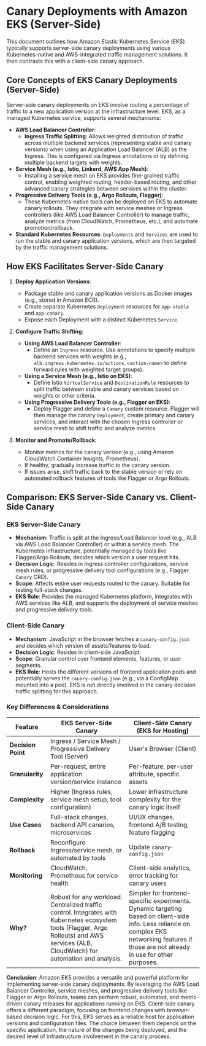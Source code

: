 # Canary Deployments with Amazon EKS (Server-Side)

This document outlines how Amazon Elastic Kubernetes Service (EKS) typically supports server-side canary deployments using various Kubernetes-native and AWS-integrated traffic management solutions. It then contrasts this with a client-side canary approach.

## Core Concepts of EKS Canary Deployments (Server-Side)

Server-side canary deployments on EKS involve routing a percentage of traffic to a new application version at the infrastructure level. EKS, as a managed Kubernetes service, supports several mechanisms:

*   **AWS Load Balancer Controller**:
    *   **Ingress Traffic Splitting**: Allows weighted distribution of traffic across multiple backend services (representing stable and canary versions) when using an Application Load Balancer (ALB) as the Ingress. This is configured via Ingress annotations or by defining multiple backend targets with weights.
*   **Service Mesh (e.g., Istio, Linkerd, AWS App Mesh)**:
    *   Installing a service mesh on EKS provides fine-grained traffic control, enabling weighted routing, header-based routing, and other advanced canary strategies between services within the cluster.
*   **Progressive Delivery Tools (e.g., Argo Rollouts, Flagger)**:
    *   These Kubernetes-native tools can be deployed on EKS to automate canary rollouts. They integrate with service meshes or Ingress controllers (like AWS Load Balancer Controller) to manage traffic, analyze metrics (from CloudWatch, Prometheus, etc.), and automate promotion/rollback.
*   **Standard Kubernetes Resources**: `Deployments` and `Services` are used to run the stable and canary application versions, which are then targeted by the traffic management solutions.

## How EKS Facilitates Server-Side Canary

1.  **Deploy Application Versions**:
    *   Package stable and canary application versions as Docker images (e.g., stored in Amazon ECR).
    *   Create separate Kubernetes `Deployment` resources for `app-stable` and `app-canary`.
    *   Expose each Deployment with a distinct Kubernetes `Service`.

2.  **Configure Traffic Shifting**:
    *   **Using AWS Load Balancer Controller**:
        *   Define an `Ingress` resource. Use annotations to specify multiple backend services with weights (e.g., `alb.ingress.kubernetes.io/actions.<action-name>` to define forward rules with weighted target groups).
    *   **Using a Service Mesh (e.g., Istio on EKS)**:
        *   Define Istio `VirtualService` and `DestinationRule` resources to split traffic between stable and canary services based on weights or other criteria.
    *   **Using Progressive Delivery Tools (e.g., Flagger on EKS)**:
        *   Deploy Flagger and define a `Canary` custom resource. Flagger will then manage the canary `Deployment`, create primary and canary services, and interact with the chosen Ingress controller or service mesh to shift traffic and analyze metrics.

3.  **Monitor and Promote/Rollback**:
    *   Monitor metrics for the canary version (e.g., using Amazon CloudWatch Container Insights, Prometheus).
    *   If healthy, gradually increase traffic to the canary version.
    *   If issues arise, shift traffic back to the stable version or rely on automated rollback features of tools like Flagger or Argo Rollouts.

## Comparison: EKS Server-Side Canary vs. Client-Side Canary

### EKS Server-Side Canary
*   **Mechanism**: Traffic is split at the Ingress/Load Balancer level (e.g., ALB via AWS Load Balancer Controller) or within a service mesh. The Kubernetes infrastructure, potentially managed by tools like Flagger/Argo Rollouts, decides which version a user request hits.
*   **Decision Logic**: Resides in Ingress controller configurations, service mesh rules, or progressive delivery tool configurations (e.g., Flagger `Canary` CRD).
*   **Scope**: Affects entire user requests routed to the canary. Suitable for testing full-stack changes.
*   **EKS Role**: Provides the managed Kubernetes platform, integrates with AWS services like ALB, and supports the deployment of service meshes and progressive delivery tools.

### Client-Side Canary
*   **Mechanism**: JavaScript in the browser fetches a `canary-config.json` and decides which version of assets/features to load.
*   **Decision Logic**: Resides in client-side JavaScript.
*   **Scope**: Granular control over frontend elements, features, or user segments.
*   **EKS Role**: Hosts the different versions of frontend application pods and potentially serves the `canary-config.json` (e.g., via a ConfigMap mounted into a pod). EKS is not directly involved in the canary decision traffic splitting for this approach.

### Key Differences & Considerations

| Feature             | EKS Server-Side Canary                                       | Client-Side Canary (EKS for Hosting)                          |
|---------------------|--------------------------------------------------------------|-------------------------------------------------------------------|
| **Decision Point**  | Ingress / Service Mesh / Progressive Delivery Tool (Server)  | User's Browser (Client)                                           |
| **Granularity**     | Per-request, entire application version/service instance     | Per-feature, per-user attribute, specific assets                  |
| **Complexity**      | Higher (Ingress rules, service mesh setup, tool configuration)| Lower infrastructure complexity for the canary logic itself       |
| **Use Cases**       | Full-stack changes, backend API canaries, microservices      | UI/UX changes, frontend A/B testing, feature flagging             |
| **Rollback**        | Reconfigure Ingress/service mesh, or automated by tools      | Update `canary-config.json`                                       |
| **Monitoring**      | CloudWatch, Prometheus for service health                    | Client-side analytics, error tracking for canary users            |
| **Why?**            | Robust for any workload. Centralized traffic control. Integrates with Kubernetes ecosystem tools (Flagger, Argo Rollouts) and AWS services (ALB, CloudWatch) for automation and analysis. | Simpler for frontend-specific experiments. Dynamic targeting based on client-side info. Less reliance on complex EKS networking features if those are not already in use for other purposes. |

**Conclusion**:
Amazon EKS provides a versatile and powerful platform for implementing server-side canary deployments. By leveraging the AWS Load Balancer Controller, service meshes, and progressive delivery tools like Flagger or Argo Rollouts, teams can perform robust, automated, and metric-driven canary releases for applications running on EKS. Client-side canary offers a different paradigm, focusing on frontend changes with browser-based decision logic. For this, EKS serves as a reliable host for application versions and configuration files. The choice between them depends on the specific application, the nature of the changes being deployed, and the desired level of infrastructure involvement in the canary process.
